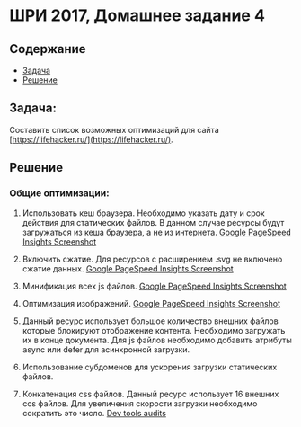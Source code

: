 # ШРИ 2017, Домашнее задание 4

## Содержание

- [Задача](#Задача)
- [Решение](#Решение)

## Задача:
Составить список возможных оптимизаций для сайта [https://lifehacker.ru/](https://lifehacker.ru/).

## Решение

### Общие оптимизации:

1. Использовать кеш браузера. Необходимо указать дату и срок действия для статических файлов. В данном случае ресурсы будут загружаться из кеша браузера, а не из интернета. [Google PageSpeed Insights Screenshot](/screenshots/cache.png?raw=true) 

2. Включить сжатие. Для ресурсов с расширением .svg не включено сжатие данных. [Google PageSpeed Insights Screenshot](/screenshots/gzip.png?raw=true)

3. Минификация всех js файлов. [Google PageSpeed Insights Screenshot](/screenshots/jsmin.png?raw=true)

4. Оптимизация изображений. [Google PageSpeed Insights Screenshot](/screenshots/imgmin.png?raw=true)

5. Данный ресурс использует большое количество внешних файлов которые блокируют отображение контента. Необходимо загружать их в конце документа. Для js файлов необходимо добавить атрибуты async или defer для асинхронной загрузки.

6. Использование субдоменов для ускорения загрузки статических файлов.

7. Конкатенация css файлов. Данный ресурс использует 16 внешних ccs файлов. Для увеличения скорости загрузки необходимо сократить это число. [Dev tools audits](/screenshots/cssconcat.png?raw=true)